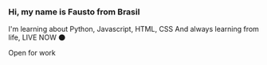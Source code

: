### Hi, my name is Fausto from Brasil 

I'm learning about Python, Javascript, HTML, CSS
And always learning from life, LIVE NOW
:new_moon:

Open for work 
<!--
**fvxstx/fvxstx** is a ✨ _special_ ✨ repository because its `README.md` (this file) appears on your GitHub profile.
-->
